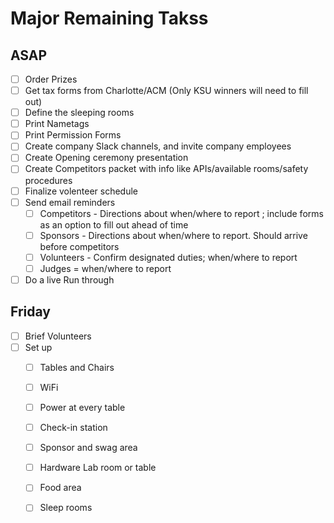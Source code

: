 # Major Remaining Takss

## ASAP

- [ ] Order Prizes 
- [ ] Get tax forms from Charlotte/ACM (Only KSU winners will need to fill out)
- [ ] Define the sleeping rooms
- [ ] Print Nametags
- [ ] Print Permission Forms
- [ ] Create company Slack channels, and invite company employees
- [ ] Create Opening ceremony presentation
- [ ] Create Competitors packet with info like APIs/available rooms/safety procedures
- [ ] Finalize volenteer schedule
- [ ] Send email reminders
  - [ ] Competitors - Directions about when/where to report ; include forms as an option to fill out ahead of time
  - [ ] Sponsors - Directions about when/where to report. Should arrive before competitors
  - [ ] Volunteers - Confirm designated duties; when/where to report
  - [ ] Judges = when/where to report
- [ ] Do a live Run through

## Friday
- [ ] Brief Volunteers
- [ ] Set up
  - [ ] Tables and Chairs
  - [ ] WiFi
  - [ ] Power at every table
  - [ ] Check-in station
  - [ ] Sponsor and swag area
  - [ ] Hardware Lab room or table
  - [ ] Food area
  - [ ] Sleep rooms
  
